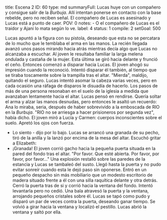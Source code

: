 title:          Escena 2
ID:             60
type:           md
summaryFull:    Lucas huye con un compañero y consigue salir de la *Burbuja*. Allí intentan ponerse en contacto con la base rebelde, pero no reciben señal. El compañero de Lucas es asesinado y Lucas está a punto de caer.
POV:            0
notes:          - O el compañero de Lucas es el traidor y Ajani lo mata según lo ve.
label:          4
status:         1
compile:        2
setGoal:        500


Lucas apuntó a la figura con su pistola, deseando que esta no se percatara de lo mucho que le temblaba el arma en las manos.
La recién llegada avanzó unos pasos mirando hacia atrás mientras decía algo que Lucas no alcanzaba a escuchar. Al joven le resultaba familiar la larga melena ondulada y castaña de la mujer.
Esta última se giró hacia delante y frunció el ceño. Entonces comenzó a disparar hacia Lucas.
El joven ahogó su impresión cuando la reconoció. Intentó disparar él también, al tiempo que se tiraba toscamente sobre la trampilla tras el altar.
"Mierda", maldijo, quitando el seguro.
Lucas intentó asomar la cabeza varias veces, pero en cada ocasión una ráfaga de disparos le disuadía de hacerlo. Los pasos de más de una persona resonaban en el suelo de la iglesia a medida que avanzaban lentamente hacia el altar.
Lucas pensó en rendirse. Quería soltar el arma y alzar las manos desnudas, pero entonces le asaltó un recuerdo: Ana lo miraba, seria, después de haber sobrevivido a la emboscada de RIO en la *Burbuja*. "RIO no se arriesga a hacer prisioneros por segunda vez", había dicho.
El joven miró a Lucía y Carmen: cuerpos inconscientes sobre el suelo. Apretó los ojos con fuerza.
- Lo siento - dijo por lo bajo.
Lucas se arrancó una granada de su pecho, tiró de la anilla y la lanzó por encima de la mesa del altar. Escuchó gritar a Elizabeth:
- ¡Granada!
El joven corrió gacho hacia la pequeña puerta situada en la pared del fondo tras el altar.
"Por favor. Que esté abierta. Por favor, por favor, por favor..."
Una explosión restalló sobre las paredes de la estancia y Lucas se tambaleó del susto. Llegó hasta la puerta y no pudo evitar sonreír cuando esta le dejó paso sin oponerse.
Entró en un pequeño despacho sin más mobiliario que un modesto escritorio de madera situado frente a él con una silla raquítica delante y otra detrás. Cerró la puerta tras de si y corrió hacia la ventana del fondo. Intentó levantarla pero no cedió.
Una bala atravesó la puerta y la ventana, arrojando pequeños cristales sobre él. Lucas se tapó como pudo y disparó un par de veces contra la puerta, deseando ganar tiempo. Se volvió a girar hacia la ventana y localizó el pestillo.
Lucas abrió la ventana y saltó por ella.